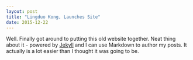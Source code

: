 ```yaml
---
layout: post
title: "Lingduo Kong, Launches Site"
date: 2015-12-22
---
```


Well. Finally got around to putting this old website together. Neat thing about it - powered by [Jekyll](http://jekyllrb.com) and I can use Markdown to author my posts. It actually is a lot easier than I thought it was going to be.
